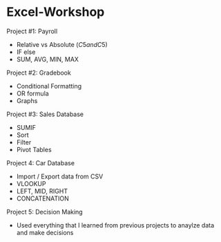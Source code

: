 # Excel-Workshop

Project #1: Payroll
- Relative vs Absolute ($C5 and C$5)
- IF else 
- SUM, AVG, MIN, MAX

Project #2: Gradebook
- Conditional Formatting
- OR formula 
- Graphs 

Project #3: Sales Database
- SUMIF
- Sort
- Filter
- Pivot Tables

Project 4: Car Database
- Import / Export data from CSV
- VLOOKUP
- LEFT, MID, RIGHT
- CONCATENATION

Project 5: Decision Making
- Used everything that I learned from previous projects to anaylze data and make decisions
